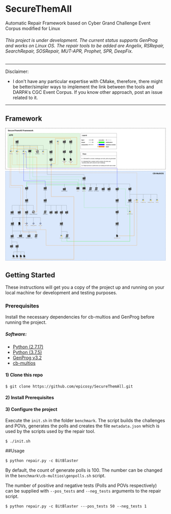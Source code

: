 # SecureThemAll
Automatic Repair Framework based on Cyber Grand Challenge Event Corpus modified for Linux

###### This project is under development. The current status supports GenProg and works on Linux OS. The repair tools to be added are Angelix, RSRepair, SearchRepair, SOSRepair, MUT-APR, Prophet, SPR, DeepFix.

---
Disclaimer:

* I don't have any particular expertise with CMake, therefore, there might be better/simpler ways to implement the link between the tools and DARPA's CGC Event Corpus. If you know other approach, post an issue related to it.
---

## Framework 

![SecureThemAll scripts flows and executions](framework.png)

## Getting Started

These instructions will get you a copy of the project up and running on your local machine for development and testing purposes.

### Prerequisites

Install the necessary dependencies for cb-multios and GenProg before running the project.
<br/>
##### Software:
* [Python (2.7.17)](https://www.python.org/)
* [Python (3.7.5)](https://www.python.org/)
* [GenProg v3.2](https://github.com/squaresLab/genprog-code.git)
* [cb-multios](https://github.com/trailofbits/cb-multios.git)

#### 1) Clone this repo

``` console
$ git clone https://github.com/epicosy/SecureThemAll.git
```

#### 2) Install Prerequisites

#### 3) Configure the project
Execute the ```init.sh``` in the folder ```benchmark```.
The script builds the challenges and POVs, generates the polls and creates the file ```metadata.json``` which is used by the scripts used by the repair tool.

``` console
$ ./init.sh
```

##Usage
``` console
$ python repair.py -c BitBlaster
```

By default, the count of generate polls is 100. The number can be changed in the ```benchmark\cb-multios\genpolls.sh``` script.

The number of positive and negative tests (Polls and POVs respectively) can be supplied with ```--pos_tests``` and ```--neg_tests``` arguments to the repair script.

``` console
$ python repair.py -c BitBlaster ---pos_tests 50 --neg_tests 1
```